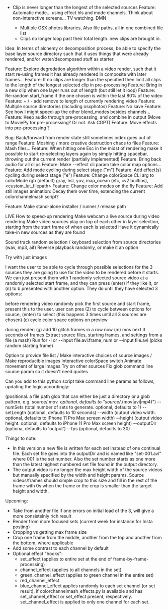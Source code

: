 - Clip is never longer than the longest of the selected sources
Feature: Automatic mode... using effect hls and mode channels. Think about non-interactive screens... TV watching. DMN

  - Multiple OSX photos libraries, Also file paths, all in one combined file list
  - Clips no longer loop past their total length. new clips are brought in.

Idea: In terms of alchemy or decomposition process, be able to specify the base layer source directory such that it uses things that were already rendered, and/or water/decomposed stuff as starter

Feature: Explore degredation algorithm within a video render, such that it start re-using frames it has already rendered in composite with later frames...
Feature: It no clips are longer than the specified <seconds> then limit all clips to the length of the longest selected clip in pre-processing
Feature: Bring in a new clip when one layer runs out of length (but still let it loop)
Feature: Re-random start_frame if the one chosen is within the last 80% of the video
Feature: + / - add remove to length of currently rendering video
Feature: Multiple source directories (including osxphotos)
Feature: No save
Feature: See how I might speed-up the other blend_modes besides channels...
Feature: Keep audio through pre-processing, and combine in output (Move to MoviePy for pre-processing? Or not. Ask CGPT)
Feature: Move effects into pre-processing ?

Bug: Back/forward from render state still sometimes index goes out of range
Feature: Moshing / more creative destruction chaos to files
Feature: Mash files...
Feature: When hitting one Esc in the midst of rendering make it possible to start re-selecting layers again by simply hitting spacebar, throwing out the current render (partially implemented)
Feature: Bring back audio for all clips
Feature: Make --effect cli param take color map options...
Feature: Add mode cycling during select stage ("m")
Feature: Add effect(s) cycling during select stage ("e")
Feature: Change colorSpace CLI arg to colorMode
  rgb (default) gray, hsl, yuv, map_ocean (etc, cv2 builtins), <custom_lut_filepath>
Feature: Change color modes on the fly
Feature: Add still images animation: Decay them over time, extending the current colorchannelmash script?

Feature: Make stand-alone installer / runner / release path

LIVE
  How to speed-up rendering
  Make webcam a live source during video rendering
  Make video sources play on top of each other in layer selection, starting from the start frame of when each is selected
  Have it dynamically take-in new sources as they are found

Sound track random selection / keyboard selection from source directories (wav, mp3, aif)
Reverse playback randomly, or make it an option

Try with just images

I want the user to be able to cycle through possible selections for the 3 sources they are going to use for the video to be rendered before it starts. We can just present them with 1 randomly selected source video at a randomly selected start frame, and they can press (enter) if they like it, or (n) to b presented with another option. They do until they have selected 3 options:


before rendering video randomly pick the first source and start frame,
present this to the user. user can pres
(2) to cycle between options for source, (enter) to select (this happens 3 times until all 3 sources are chosen)
(c) cycle color space options on preview


during render:
(g) add 10 glitch frames in a row now
(m) mos next 3 seconds of frames
Extract source files, starting frames, and settings from a file  (a mash)
Run for -i or --input file.avi:frame_num or --input file.avi (picks random starting frame)

Option to provide file list / Make interactive choices of source images / Make reproducible images
Interactive colorSpace switch
Animate movement of large images
Try on other sources
Fix glob command line source param so it doesn't need quotes



Can you add to this python script take command line params as follows, updating the logic accordingly:

<sourceGlob> (positional. a file path glob that can either be just a directory or a glob pattern, e.g. source/*.mov. optional, defaults to "source/*.(mov|avi|mp4)")
--numSets (total number of sets to generate. optional, defaults to 1)
--setLength <seconds> (optional, defaults to 10 seconds)
--width <number> (output video width. optional, defaults to iPhone 11 Pro Max screen width)
--height <number> (output video height. optional, defaults to iPhone 11 Pro Max screen height)
--outputDir (optiona, defaults to 'output')
--fps <number> (optional, defaults to 30)

Things to note:
- In this version a new file is written for each set instead of one continual file. Each set file goes into the outputDir and is named like "set-001.avi" where 001 is the set number. Also the set number starts as one more than the latest highest numbered set file found in the output directory.
- The output video is no longer the max height width of the source videos but manually specified by the width and height params. Source videos/frames should simple crop to this size and fill in the rest of the frame with 0s when the frame or the crop is smaller than the target height and width.




Upcoming: 
- Take from another file if one errors on initial load of the 3, will give a more consistelnly rich result
- Render from more focused sets (current week for instance for Insta posting)
- Cropping vs getting max frame size
- Crop one frame from the middle, another from the top and another from the bottom, where applicable
- Add some contrast to each channel by default
- Optional effect "hooks": 
  - set_effect (applies to entire set at the end of frame-by-frame-processing)
  - channel_effect (applies to all channels in the set)
  - green_channel_effect (applies to green channel in the entire set)
  - red_channel_effect
  - blue_channel_effect
  applies randomly to each set channel (or set result), if colorchannelmash_effects.py is available and has set_channel_effect or set_effect present, respectively. set_channel_effect is applied to only one channel for each set.

